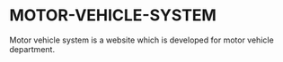# MOTOR-VEHICLE-SYSTEM
Motor vehicle system is a website which is developed for motor vehicle department.
